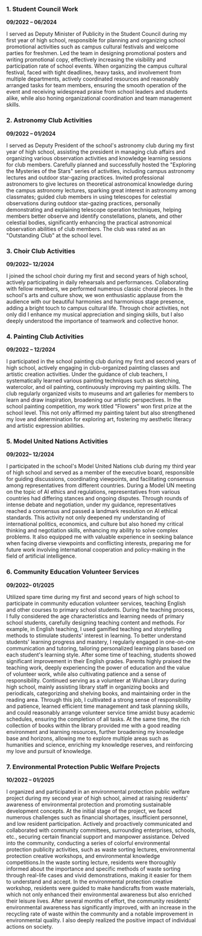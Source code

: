 ### **1. Student Council Work**  
**09/2022 – 06/2024**  

I served as Deputy Minister of Publicity in the Student Council during my first year of high school, responsible for planning and organizing school promotional activities such as campus cultural festivals and welcome parties for freshmen. Led the team in designing promotional posters and writing promotional copy, effectively increasing the visibility and participation rate of school events. When organizing the campus cultural festival, faced with tight deadlines, heavy tasks, and involvement from multiple departments, actively coordinated resources and reasonably arranged tasks for team members, ensuring the smooth operation of the event and receiving widespread praise from school leaders and students alike, while also honing organizational coordination and team management skills.

### **2. Astronomy Club Activities**  
**09/2022 – 01/2024**  

I served as Deputy President of the school's astronomy club during my first year of high school, assisting the president in managing club affairs and organizing various observation activities and knowledge learning sessions for club members. Carefully planned and successfully hosted the "Exploring the Mysteries of the Stars" series of activities, including campus astronomy lectures and outdoor star-gazing practices. Invited professional astronomers to give lectures on theoretical astronomical knowledge during the campus astronomy lectures, sparking great interest in astronomy among classmates; guided club members in using telescopes for celestial observations during outdoor star-gazing practices, personally demonstrating and explaining telescope operation techniques, helping members better observe and identify constellations, planets, and other celestial bodies, significantly enhancing the practical astronomical observation abilities of club members. The club was rated as an "Outstanding Club" at the school level.

### **3. Choir Club Activities**  
**09/2022– 12/2024**  

I joined the school choir during my first and second years of high school, actively participating in daily rehearsals and performances. Collaborating with fellow members, we performed numerous classic choral pieces. In the school's arts and culture show, we won enthusiastic applause from the audience with our beautiful harmonies and harmonious stage presence, adding a bright touch to campus cultural life. Through choir activities, not only did I enhance my musical appreciation and singing skills, but I also deeply understood the importance of teamwork and collective honor.

### **4. Painting Club Activities**  
**09/2022 – 12/2024**  

I participated in the school painting club during my first and second years of high school, actively engaging in club-organized painting classes and artistic creation activities. Under the guidance of club teachers, I systematically learned various painting techniques such as sketching, watercolor, and oil painting, continuously improving my painting skills. The club regularly organized visits to museums and art galleries for members to learn and draw inspiration, broadening our artistic perspectives. In the school painting competition, my work titled "Flowers" won first prize at the school level. This not only affirmed my painting talent but also strengthened my love and determination for exploring art, fostering my aesthetic literacy and artistic expression abilities.

### **5. Model United Nations Activities**  
**09/2022– 12/2024**  

I participated in the school's Model United Nations club during my third year of high school and served as a member of the executive board, responsible for guiding discussions, coordinating viewpoints, and facilitating consensus among representatives from different countries. During a Model UN meeting on the topic of AI ethics and regulations, representatives from various countries had differing stances and ongoing disputes. Through rounds of intense debate and negotiation, under my guidance, representatives reached a consensus and passed a landmark resolution on AI ethical standards. This activity not only deepened my understanding of international politics, economics, and culture but also honed my critical thinking and negotiation skills, enhancing my ability to solve complex problems. It also equipped me with valuable experience in seeking balance when facing diverse viewpoints and conflicting interests, preparing me for future work involving international cooperation and policy-making in the field of artificial intelligence.

### **6. Community Education Volunteer Services**  
**09/2022– 01/2025**  

Utilized spare time during my first and second years of high school to participate in community education volunteer services, teaching English and other courses to primary school students. During the teaching process, I fully considered the age characteristics and learning needs of primary school students, carefully designing teaching content and methods. For example, in English teaching, I used gamified teaching and storytelling methods to stimulate students' interest in learning. To better understand students' learning progress and mastery, I regularly engaged in one-on-one communication and tutoring, tailoring personalized learning plans based on each student's learning style. After some time of teaching, students showed significant improvement in their English grades. Parents highly praised the teaching work, deeply experiencing the power of education and the value of volunteer work, while also cultivating patience and a sense of responsibility.   Continued serving as a volunteer at Wuhan Library during high school, mainly assisting library staff in organizing books and periodicals, categorizing and shelving books, and maintaining order in the reading area. Through this job, I cultivated a strong sense of responsibility and patience, learned efficient time management and task planning skills, and could reasonably arrange volunteer service time amidst busy academic schedules, ensuring the completion of all tasks. At the same time, the rich collection of books within the library provided me with a good reading environment and learning resources, further broadening my knowledge base and horizons, allowing me to explore multiple areas such as humanities and science, enriching my knowledge reserves, and reinforcing my love and pursuit of knowledge.  

### **7. Environmental Protection Public Welfare Projects**  
**10/2022 – 01/2025**  

I organized and participated in an environmental protection public welfare project during my second year of high school, aimed at raising residents' awareness of environmental protection and promoting sustainable development concepts. At the initial stage of the project, we faced numerous challenges such as financial shortages, insufficient personnel, and low resident participation. Actively and proactively communicated and collaborated with community committees, surrounding enterprises, schools, etc., securing certain financial support and manpower assistance. Delved into the community, conducting a series of colorful environmental protection publicity activities, such as waste sorting lectures, environmental protection creative workshops, and environmental knowledge competitions.In the waste sorting lecture, residents were thoroughly informed about the importance and specific methods of waste sorting through real-life cases and vivid demonstrations, making it easier for them to understand and accept. In the environmental protection creative workshop, residents were guided to make handicrafts from waste materials, which not only enhanced their environmental awareness but also enriched their leisure lives. After several months of effort, the community residents' environmental awareness has significantly improved, with an increase in the recycling rate of waste within the community and a notable improvement in environmental quality. I also deeply realized the positive impact of individual actions on society.

